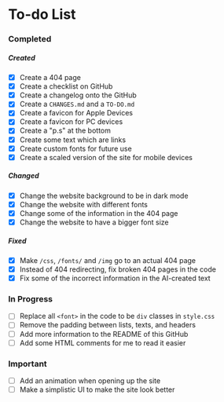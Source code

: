 # To-do List

### Completed
##### Created
- [x] Create a 404 page
- [x] Create a checklist on GitHub
- [x] Create a changelog onto the GitHub
- [x] Create a `CHANGES.md` and a `TO-DO.md`
- [x] Create a favicon for Apple Devices
- [x] Create a favicon for PC devices
- [x] Create a "p.s" at the bottom
- [x] Create some text which are links
- [x] Create custom fonts for future use
- [x] Create a scaled version of the site for mobile devices

##### Changed
- [x] Change the website background to be in dark mode
- [x] Change the website with different fonts
- [x] Change some of the information in the 404 page
- [x] Change the website to have a bigger font size

##### Fixed
- [x] Make `/css`, `/fonts/` and `/img` go to an actual 404 page
- [x] Instead of 404 redirecting, fix broken 404 pages in the code
- [x] Fix some of the incorrect information in the AI-created text

### In Progress
- [ ] Replace all `<font>` in the code to be `div` classes in `style.css`
- [ ] Remove the padding between lists, texts, and headers
- [ ] Add more information to the README of this GitHub
- [ ] Add some HTML comments for me to read it easier

### Important
- [ ] Add an animation when opening up the site
- [ ] Make a simplistic UI to make the site look better

